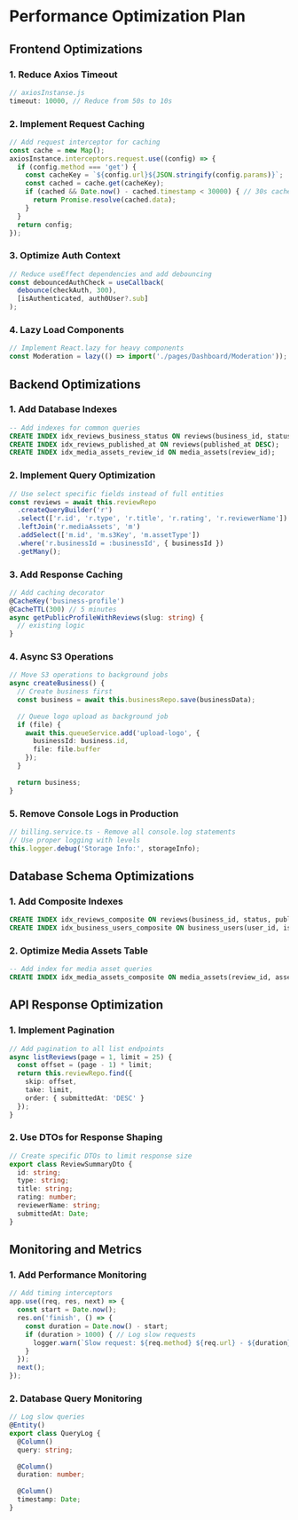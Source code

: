 # Performance Optimization Plan

## Frontend Optimizations

### 1. Reduce Axios Timeout
```javascript
// axiosInstanse.js
timeout: 10000, // Reduce from 50s to 10s
```

### 2. Implement Request Caching
```javascript
// Add request interceptor for caching
const cache = new Map();
axiosInstance.interceptors.request.use((config) => {
  if (config.method === 'get') {
    const cacheKey = `${config.url}${JSON.stringify(config.params)}`;
    const cached = cache.get(cacheKey);
    if (cached && Date.now() - cached.timestamp < 30000) { // 30s cache
      return Promise.resolve(cached.data);
    }
  }
  return config;
});
```

### 3. Optimize Auth Context
```javascript
// Reduce useEffect dependencies and add debouncing
const debouncedAuthCheck = useCallback(
  debounce(checkAuth, 300),
  [isAuthenticated, auth0User?.sub]
);
```

### 4. Lazy Load Components
```javascript
// Implement React.lazy for heavy components
const Moderation = lazy(() => import('./pages/Dashboard/Moderation'));
```

## Backend Optimizations

### 1. Add Database Indexes
```sql
-- Add indexes for common queries
CREATE INDEX idx_reviews_business_status ON reviews(business_id, status);
CREATE INDEX idx_reviews_published_at ON reviews(published_at DESC);
CREATE INDEX idx_media_assets_review_id ON media_assets(review_id);
```

### 2. Implement Query Optimization
```typescript
// Use select specific fields instead of full entities
const reviews = await this.reviewRepo
  .createQueryBuilder('r')
  .select(['r.id', 'r.type', 'r.title', 'r.rating', 'r.reviewerName'])
  .leftJoin('r.mediaAssets', 'm')
  .addSelect(['m.id', 'm.s3Key', 'm.assetType'])
  .where('r.businessId = :businessId', { businessId })
  .getMany();
```

### 3. Add Response Caching
```typescript
// Add caching decorator
@CacheKey('business-profile')
@CacheTTL(300) // 5 minutes
async getPublicProfileWithReviews(slug: string) {
  // existing logic
}
```

### 4. Async S3 Operations
```typescript
// Move S3 operations to background jobs
async createBusiness() {
  // Create business first
  const business = await this.businessRepo.save(businessData);
  
  // Queue logo upload as background job
  if (file) {
    await this.queueService.add('upload-logo', {
      businessId: business.id,
      file: file.buffer
    });
  }
  
  return business;
}
```

### 5. Remove Console Logs in Production
```typescript
// billing.service.ts - Remove all console.log statements
// Use proper logging with levels
this.logger.debug('Storage Info:', storageInfo);
```

## Database Schema Optimizations

### 1. Add Composite Indexes
```sql
CREATE INDEX idx_reviews_composite ON reviews(business_id, status, published_at DESC);
CREATE INDEX idx_business_users_composite ON business_users(user_id, is_default);
```

### 2. Optimize Media Assets Table
```sql
-- Add index for media asset queries
CREATE INDEX idx_media_assets_composite ON media_assets(review_id, asset_type);
```

## API Response Optimization

### 1. Implement Pagination
```typescript
// Add pagination to all list endpoints
async listReviews(page = 1, limit = 25) {
  const offset = (page - 1) * limit;
  return this.reviewRepo.find({
    skip: offset,
    take: limit,
    order: { submittedAt: 'DESC' }
  });
}
```

### 2. Use DTOs for Response Shaping
```typescript
// Create specific DTOs to limit response size
export class ReviewSummaryDto {
  id: string;
  type: string;
  title: string;
  rating: number;
  reviewerName: string;
  submittedAt: Date;
}
```

## Monitoring and Metrics

### 1. Add Performance Monitoring
```typescript
// Add timing interceptors
app.use((req, res, next) => {
  const start = Date.now();
  res.on('finish', () => {
    const duration = Date.now() - start;
    if (duration > 1000) { // Log slow requests
      logger.warn(`Slow request: ${req.method} ${req.url} - ${duration}ms`);
    }
  });
  next();
});
```

### 2. Database Query Monitoring
```typescript
// Log slow queries
@Entity()
export class QueryLog {
  @Column()
  query: string;
  
  @Column()
  duration: number;
  
  @Column()
  timestamp: Date;
}
```
